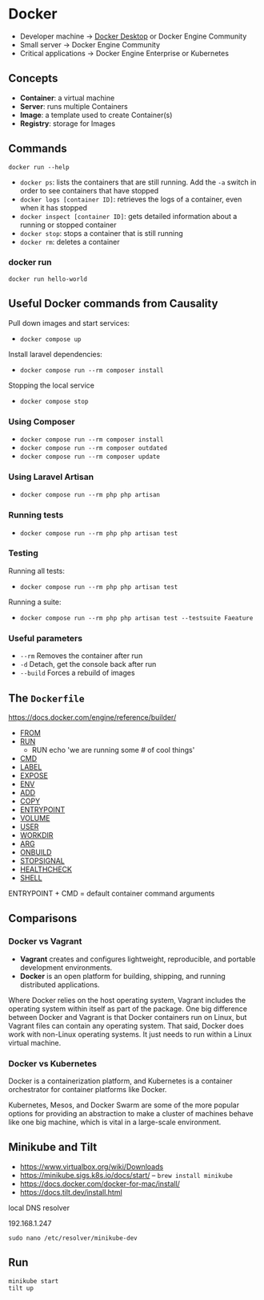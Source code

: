 # Docker

- Developer machine → [Docker Desktop](https://www.docker.com/products/docker-desktop) or Docker Engine Community
- Small server → Docker Engine Community
- Critical applications → Docker Engine Enterprise or Kubernetes


## Concepts

- **Container**: a virtual machine
- **Server**: runs multiple Containers
- **Image**: a template used to create Container(s)
- **Registry**: storage for Images


## Commands

	docker run --help

- `docker ps`: lists the containers that are still running. Add the `-a` switch in order to see containers that have stopped
- `docker logs [container ID]`: retrieves the logs of a container, even when it has stopped
- `docker inspect [container ID]`: gets detailed information about a running or stopped container
- `docker stop`: stops a container that is still running
- `docker rm`: deletes a container

### docker run

	docker run hello-world


## Useful Docker commands from Causality

Pull down images and start services:
- `docker compose up`

Install laravel dependencies:
- `docker compose run --rm composer install`

Stopping the local service
- `docker compose stop`

### Using Composer
- `docker compose run --rm composer install`
- `docker compose run --rm composer outdated`
- `docker compose run --rm composer update`

### Using Laravel Artisan
- `docker compose run --rm php php artisan`

### Running tests
- `docker compose run --rm php php artisan test`

### Testing
Running all tests:
- `docker compose run --rm php php artisan test`

Running a suite:
- `docker compose run --rm php php artisan test --testsuite Faeature`

### Useful parameters
- `--rm` Removes the container after run
- `-d` Detach, get the console back after run
- `--build` Forces a rebuild of images


## The `Dockerfile`

https://docs.docker.com/engine/reference/builder/

- [FROM](https://docs.docker.com/engine/reference/builder/#from)
- [RUN](https://docs.docker.com/engine/reference/builder/#run)
	- RUN echo 'we are running some # of cool things'
- [CMD](https://docs.docker.com/engine/reference/builder/#cmd)
- [LABEL](https://docs.docker.com/engine/reference/builder/#label)
- [EXPOSE](https://docs.docker.com/engine/reference/builder/#expose)
- [ENV](https://docs.docker.com/engine/reference/builder/#env)
- [ADD](https://docs.docker.com/engine/reference/builder/#add)
- [COPY](https://docs.docker.com/engine/reference/builder/#copy)
- [ENTRYPOINT](https://docs.docker.com/engine/reference/builder/#entrypoint)
- [VOLUME](https://docs.docker.com/engine/reference/builder/#volume)
- [USER](https://docs.docker.com/engine/reference/builder/#user)
- [WORKDIR](https://docs.docker.com/engine/reference/builder/#workdir)
- [ARG](https://docs.docker.com/engine/reference/builder/#arg)
- [ONBUILD](https://docs.docker.com/engine/reference/builder/#onbuild)
- [STOPSIGNAL](https://docs.docker.com/engine/reference/builder/#stopsignal)
- [HEALTHCHECK](https://docs.docker.com/engine/reference/builder/#healthcheck)
- [SHELL](https://docs.docker.com/engine/reference/builder/#shell)

ENTRYPOINT + CMD = default container command arguments


## Comparisons

### Docker vs Vagrant

- **Vagrant** creates and configures lightweight, reproducible, and portable development environments.
- **Docker** is an open platform for building, shipping, and running distributed applications.

Where Docker relies on the host operating system, Vagrant includes the operating system within itself as part of the package. One big difference between Docker and Vagrant is that Docker containers run on Linux, but Vagrant files can contain any operating system. That said, Docker does work with non-Linux operating systems. It just needs to run within a Linux virtual machine.

### Docker vs Kubernetes

Docker is a containerization platform, and Kubernetes is a container orchestrator for container platforms like Docker.

Kubernetes, Mesos, and Docker Swarm are some of the more popular options for providing an abstraction to make a cluster of machines behave like one big machine, which is vital in a large-scale environment.


## Minikube and Tilt

- https://www.virtualbox.org/wiki/Downloads
- https://minikube.sigs.k8s.io/docs/start/ – `brew install minikube`
- https://docs.docker.com/docker-for-mac/install/
- https://docs.tilt.dev/install.html

local DNS resolver

192.168.1.247

	sudo nano /etc/resolver/minikube-dev


## Run

	minikube start
	tilt up
